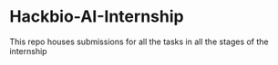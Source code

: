 # Hackbio-AI-Internship
This repo houses submissions for all the tasks in all the stages of the internship
